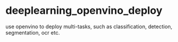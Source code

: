 # deeplearning_openvino_deploy
use openvino to deploy multi-tasks, such as classification, detection, segmentation, ocr etc.
